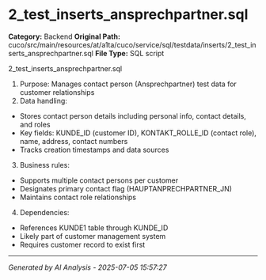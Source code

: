 # 2_test_inserts_ansprechpartner.sql

**Category:** Backend
**Original Path:** cuco/src/main/resources/at/a1ta/cuco/service/sql/testdata/inserts/2_test_inserts_ansprechpartner.sql
**File Type:** SQL script

2_test_inserts_ansprechpartner.sql
1. Purpose: Manages contact person (Ansprechpartner) test data for customer relationships
2. Data handling:
- Stores contact person details including personal info, contact details, and roles
- Key fields: KUNDE_ID (customer ID), KONTAKT_ROLLE_ID (contact role), name, address, contact numbers
- Tracks creation timestamps and data sources
3. Business rules:
- Supports multiple contact persons per customer
- Designates primary contact flag (HAUPTANPRECHPARTNER_JN)
- Maintains contact role relationships
4. Dependencies:
- References KUNDE1 table through KUNDE_ID
- Likely part of customer management system
- Requires customer record to exist first

---
*Generated by AI Analysis - 2025-07-05 15:57:27*
